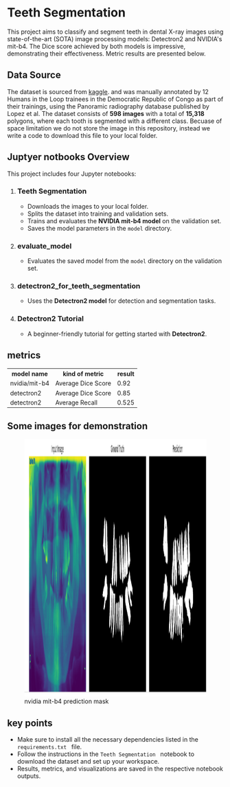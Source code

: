 <h1> Teeth Segmentation</h1>

This project aims to classify and segment teeth in dental X-ray images using state-of-the-art (SOTA) image processing models: Detectron2 and NVIDIA's mit-b4. The Dice score achieved by both models is impressive, demonstrating their effectiveness. Metric results are presented below.

<h2> Data Source </h2>

The dataset is sourced from [kaggle](https://www.kaggle.com/datasets/humansintheloop/teeth-segmentation-on-dental-x-ray-images). and was manually annotated  by 12 Humans in the Loop trainees in the Democratic Republic of Congo as part of their trainings, 
using the Panoramic radiography database published by Lopez et al.
The dataset consists of <b> 598 images</b> with a total of <b>15,318 </b>polygons, where each tooth is segmented with a different class.
Becuase of space limitation we do not store the image in this repository, instead we write a code to download this file to your local folder.

<h2> Juptyer notbooks Overview </h2>

<div>
  <p>This project includes four Jupyter notebooks:<p>
  <ol>
  
  <li><h3>Teeth Segmentation</h3></li>
  <ul>
    <li>Downloads the images to your local folder.</li>
    <li>Splits the dataset into training and validation sets.</li>
    <li>Trains and evaluates the <strong>NVIDIA mit-b4 model</strong> on the validation set.</li>
    <li>Saves the model parameters in the <code>model</code> directory.</li>
  </ul>
  
  <li><h3>evaluate_model</h3></li>
  <ul>
    <li>Evaluates the saved model from the <code>model</code> directory on the validation set.</li>
  </ul>
  
  <li><h3>detectron2_for_teeth_segmentation</h3></li>
  <ul>
    <li>Uses the <strong>Detectron2 model</strong> for detection and segmentation tasks.</li>
  </ul>
  
  <li><h3>Detectron2 Tutorial</h3></li>
  <ul>
    <li>A beginner-friendly tutorial for getting started with <strong>Detectron2</strong>.</li>
  </ul>
  </ol>
</div>

<h2> metrics </h2>

<table>
  <tr>
  <th> model name </th>
  <th> kind of metric </th>
  <th> result</th></tr>
  <tr>
    <td> nvidia/mit-b4 </td>
    <td> Average Dice Score </td>
    <td> 0.92 </td></tr>
  <tr>
    <td> detectron2 </td>
    <td> Average Dice Score </td>
    <td> 0.85 </td></tr>  
  <td> detectron2 </td>
    <td> Average Recall </td>
    <td> 0.525 </td></tr> 
</table>

<h2> Some images for demonstration </h2>
<figure>
  <img src="images/nvidia mit-b4 prediction mask.png" alt="nvidia mit-b4 prediction mask" width="500" height="600">
  <figcaption> nvidia mit-b4 prediction mask</figcaption>
</figure>



<h2> key points </h2>
  <ul>
    <li> Make sure to install all the necessary dependencies listed in the <code> requirements.txt </code> file. </li>
    <li> Follow the instructions in the <code>Teeth Segmentation </code> notebook to download the dataset and set up your workspace. </li>
    <li> Results, metrics, and visualizations are saved in the respective notebook outputs.</li>
  </ul>
